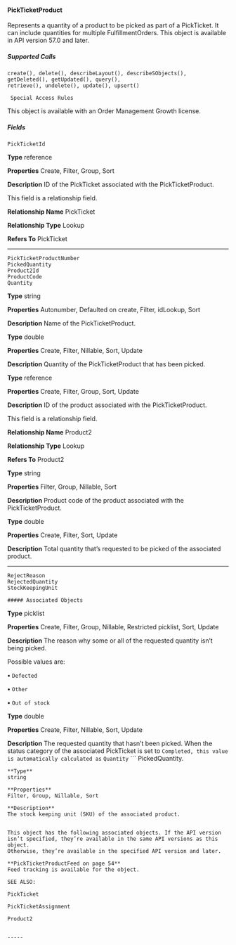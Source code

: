 #### PickTicketProduct

Represents a quantity of a product to be picked as part of a PickTicket. It can include quantities for multiple FulfillmentOrders. This object
is available in API version 57.0 and later.

##### Supported Calls
```
create(), delete(), describeLayout(), describeSObjects(), getDeleted(), getUpdated(), query(),
retrieve(), undelete(), update(), upsert()

 Special Access Rules

```
This object is available with an Order Management Growth license.

##### Fields

```
PickTicketId

```

**Type**
reference

**Properties**
Create, Filter, Group, Sort

**Description**
ID of the PickTicket associated with the PickTicketProduct.

This field is a relationship field.

**Relationship Name**
PickTicket

**Relationship Type**
Lookup

**Refers To**
PickTicket


-----

```
PickTicketProductNumber
PickedQuantity
Product2Id
ProductCode
Quantity

```

**Type**
string

**Properties**
Autonumber, Defaulted on create, Filter, idLookup, Sort

**Description**
Name of the PickTicketProduct.

**Type**
double

**Properties**
Create, Filter, Nillable, Sort, Update

**Description**
Quantity of the PickTicketProduct that has been picked.

**Type**
reference

**Properties**
Create, Filter, Group, Sort, Update

**Description**
ID of the product associated with the PickTicketProduct.

This field is a relationship field.

**Relationship Name**
Product2

**Relationship Type**
Lookup

**Refers To**
Product2

**Type**
string

**Properties**
Filter, Group, Nillable, Sort

**Description**
Product code of the product associated with the PickTicketProduct.

**Type**
double

**Properties**
Create, Filter, Sort, Update

**Description**
Total quantity that’s requested to be picked of the associated product.


-----

```
RejectReason
RejectedQuantity
StockKeepingUnit

##### Associated Objects

```

**Type**
picklist

**Properties**
Create, Filter, Group, Nillable, Restricted picklist, Sort, Update

**Description**
The reason why some or all of the requested quantity isn’t being picked.

Possible values are:

**•** `Defected`

**•** `Other`

**•** `Out of stock`

**Type**
double

**Properties**
Create, Filter, Nillable, Sort, Update

**Description**
The requested quantity that hasn’t been picked. When the status category of the associated
PickTicket is set to `Completed, this value is automatically calculated as` `Quantity`   ```
  PickedQuantity.

```
**Type**
string

**Properties**
Filter, Group, Nillable, Sort

**Description**
The stock keeping unit (SKU) of the associated product.


This object has the following associated objects. If the API version isn’t specified, they’re available in the same API versions as this object.
Otherwise, they’re available in the specified API version and later.

**PickTicketProductFeed on page 54**
Feed tracking is available for the object.

SEE ALSO:

PickTicket

PickTicketAssignment

Product2


-----
